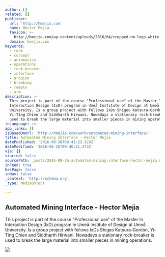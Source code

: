 ```yaml
---
author: []
related: []
publisher:
  url: 'http://hmejia.com'
  name: Hector Mejia
  favicon: >-
    http://hmejia.com/wp-content/uploads/2016/04/cropped-hm-logo-white-192x192.png
  domain: hmejia.com
keywords:
  - rock
  - concept
  - automation
  - operations
  - rock-breaker
  - interface
  - arduino
  - breaking
  - remote
  - arm
description: >-
  This project is part of the course "Professional use" of the Master In
  Interaction Design (IxD) program in Umeå Institute of Design at Umeå
  University. Is a group project with fellows IxDs Shigeo Katsura-Gordon,
  Yi-Ting Chien and Siddharth Hirwani. Nowadays a stationary rock-breaker is
  used to break the large material into smaller pieces in mining operations.
inLanguage: en
app_links: []
isBasedOnUrl: 'http://hmejia.com/work/automated-mining-interface/'
title: Automated Mining Interface - Hector Mejia
datePublished: '2016-08-26T09:41:23.128Z'
dateModified: '2016-08-26T09:40:21.373Z'
via: {}
starred: false
sourcePath: _posts/2016-08-26-automated-mining-interface-hector-mejia.md
inFeed: true
hasPage: false
inNav: false
_context: 'http://schema.org'
_type: MediaObject

---
```

<article style=""><h1>Automated Mining Interface - Hector Mejia</h1><p>This project is part of the course "Professional use" of the Master In Interaction Design (IxD) program in Umeå Institute of Design at Umeå University. Is a group project with fellows IxDs Shigeo Katsura-Gordon, Yi-Ting Chien and Siddharth Hirwani. Nowadays a stationary rock-breaker is used to break the large material into smaller pieces in mining operations.</p><img src="http://hmejia.com/wp-content/uploads/2016/04/Mining-Interface.jpg" /></article>